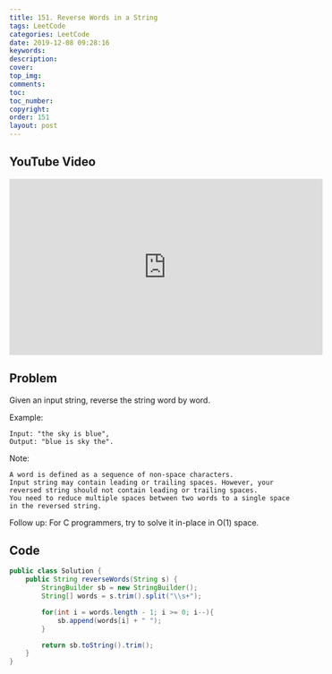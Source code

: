 ```yaml
---
title: 151. Reverse Words in a String
tags: LeetCode
categories: LeetCode
date: 2019-12-08 09:28:16
keywords:
description:
cover:
top_img:
comments:
toc:
toc_number:
copyright:
order: 151
layout: post
---
```


## YouTube Video

<iframe width="560" height="315" src="https://www.youtube.com/embed/J_gwr2llhBw" frameborder="0" allow="accelerometer; autoplay; encrypted-media; gyroscope; picture-in-picture" allowfullscreen></iframe>

## Problem

Given an input string, reverse the string word by word.

Example:

```
Input: "the sky is blue",
Output: "blue is sky the".
```

Note:

```
A word is defined as a sequence of non-space characters.
Input string may contain leading or trailing spaces. However, your reversed string should not contain leading or trailing spaces.
You need to reduce multiple spaces between two words to a single space in the reversed string.
```

Follow up: For C programmers, try to solve it in-place in O(1) space.

## Code

```java
public class Solution {
    public String reverseWords(String s) {
        StringBuilder sb = new StringBuilder();
        String[] words = s.trim().split("\\s+");

        for(int i = words.length - 1; i >= 0; i--){
            sb.append(words[i] + " ");
        }

        return sb.toString().trim();
    }
}
```
